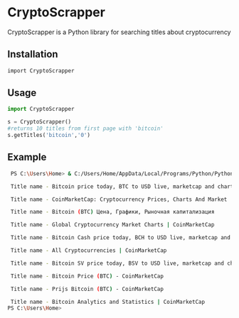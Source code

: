 # CryptoScrapper 

CryptoScrapper is a Python library for searching titles about cryptocurrency

## Installation

```bash
import CryptoScrapper
```

## Usage

```python
import CryptoScrapper

s = CryptoScrapper()
#returns 10 titles from first page with 'bitcoin'
s.getTitles('bitcoin','0')
```

## Example
```bash
 PS C:\Users\Home> & C:/Users/Home/AppData/Local/Programs/Python/Python38-32/python.exe "c:/Users/Home/Desktop/AITU 4/Python/ass2/main.py"

 Title name - Bitcoin price today, BTC to USD live, marketcap and chart

 Title name - CoinMarketCap: Cryptocurrency Prices, Charts And Market ...

 Title name - Bitcoin (BTC) Цена, Графики, Рыночная капитализация

 Title name - Global Cryptocurrency Market Charts | CoinMarketCap

 Title name - Bitcoin Cash price today, BCH to USD live, marketcap and chart

 Title name - All Cryptocurrencies | CoinMarketCap

 Title name - Bitcoin SV price today, BSV to USD live, marketcap and chart

 Title name - Bitcoin Price (BTC) - CoinMarketCap

 Title name - Prijs Bitcoin (BTC) - CoinMarketCap

 Title name - Bitcoin Analytics and Statistics | CoinMarketCap
PS C:\Users\Home>
```
